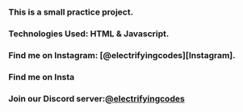 ### This is a small practice project.

### Technologies Used: HTML & Javascript.

### Find me on Instagram: [@electrifyingcodes][Instagram].
### Find me on Insta
### Join our Discord server:[@electrifyingcodes][discord]

[Instgram]: https://www.instagram.com/electrifying_codes
[discord]: htt